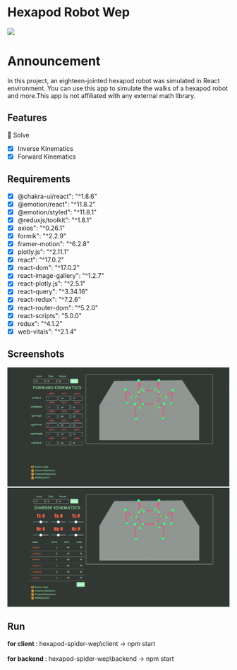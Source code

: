 # Hexapod Robot Wep

<img src="https://github.com/enesvardar/hexapod-spider-wep/blob/main/video-gif/screen-recording.gif"/>

# Announcement

In this project, an eighteen-jointed hexapod robot was simulated in React environment. You can use this app to simulate the walks of a hexapod robot and more.This app is not affiliated with any external math library. 

## Features

🎉 Solve

- [x] Inverse Kinematics
- [x] Forward Kinematics

## Requirements

- [x] @chakra-ui/react": "^1.8.6"
- [x] @emotion/react": "^11.8.2"
- [x] @emotion/styled": "^11.8.1"
- [x] @reduxjs/toolkit": "^1.8.1"
- [x] axios": "^0.26.1"
- [x] formik": "^2.2.9"
- [x] framer-motion": "^6.2.8"
- [x] plotly.js": "^2.11.1"
- [x] react": "^17.0.2"
- [x] react-dom": "^17.0.2"
- [x] react-image-gallery": "^1.2.7"
- [x] react-plotly.js": "^2.5.1"
- [x] react-query": "^3.34.16"
- [x] react-redux": "^7.2.6"
- [x] react-router-dom": "^5.2.0"
- [x] react-scripts": "5.0.0"
- [x] redux": "^4.1.2"
- [x] web-vitals": "^2.1.4"

## Screenshots

<img src="https://github.com/enesvardar/hexapod-spider-wep/blob/main/video-gif/fwd.PNG"/>
<img src="https://github.com/enesvardar/hexapod-spider-wep/blob/main/video-gif/inv.PNG"/>

## Run

<b> for client </b>: hexapod-spider-wep\client -> npm start <br>  
<b> for backend </b>: hexapod-spider-wep\backend -> npm start

